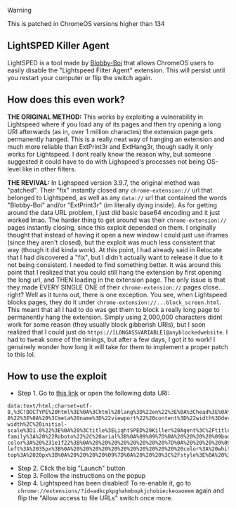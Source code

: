> [!WARNING]
> This is patched in ChromeOS versions higher than 134

## LightSPED Killer Agent
LightSPED is a tool made by [Blobby-Boi](https://github.com/Blobby-Boi) that allows ChromeOS users to easily disable the "Lightspeed Filter Agent" extension. This will persist until you restart your computer or flip the switch again.

## How does this even work?
**THE ORIGINAL METHOD:** This works by exploiting a vulnerability in Lightspeed where if you load any of its pages and then try opening a long URI afterwards (as in, over 1 million charactes) the extension page gets permanently hanged. This is a really neat way of hanging an extension and much more reliable than ExtPrint3r and ExtHang3r, though sadly it only works for Lightspeed. I dont really know the reason why, but someone suggested it could have to do with Lighspeed's processes not being OS-level like in other filters.

**THE REVIVAL:** In Lighspeed version 3.9.7, the original method was "patched". Their "fix" instantly closed any ```chrome-extension://``` url that belonged to Lightspeed, as well as any ```data://``` url that contained the words "Blobby-Boi" and/or "ExtPrint3r" (im literally dying inside). As for getting around the data URL problem, I just did basic base64 encoding and it just worked lmao. The harder thing to get around was their ```chrome-extension://``` pages instantly closing, since this exploit depended on them. I originally thought that instead of having it open a new window I could just use iframes (since they aren't closed), but the exploit was much less consistent that way (though it did kinda work). At this point, I had already said in Relocate that I had discovered a "fix", but I didn't actually want to release it due to it not being consistent. I needed to find something better. It was around this point that I realized that you could still hang the extension by first opening the long url, and THEN loading in the extension page. The only issue is that they made EVERY SINGLE ONE of their ```chrome-extension://``` pages close... right? Well as it turns out, there is one exception. You see, when Lightspeed blocks pages, they do it under `chrome-extension://...block_screen.html`. This meant that all I had to do was get them to block a really long page to permanently hang the extension. Simply using 2,000,000 characters didnt work for some reason (they usually block gibberish URIs), but I soon realized that I could just do ```https://[LONGASSVARIABLE]@anyblockedwebsite```. I had to tweak some of the timings, but after a few days, I got it to work! I genuinely wonder how long it will take for them to implement a proper patch to this lol.

## How to use the exploit
- Step 1. Go to [this link](https://blobby-boi.github.io/LightSPED-Killer-Agent/) or open the following data URI:
```
data:text/html;charset=utf-8,%3C!DOCTYPE%20html%3E%0A%3Chtml%20lang%3D%22en%22%3E%0A%3Chead%3E%0A%20%3Cmeta%20charset%3D%22UTF-8%22%3E%0A%20%3Cmeta%20name%3D%22viewport%22%20content%3D%22width%3Ddevice-width%2C%20initial-scale%3D1.0%22%3E%0A%20%3Ctitle%3ELightSPED%20Killer%20Agent%3C%2Ftitle%3E%0A%20%3Clink%20rel%3D%22shortcut%20icon%22%20type%3D%22image%2Fpng%22%20href%3D%22data%3Aimage%2Fpng%3Bbase64%2CiVBORw0KGgoAAAANSUhEUgAAAIAAAACACAYAAADDPmHLAAAAAXNSR0IArs4c6QAAG8ZJREFUeJztnWl0XNWVqL99763SZM2SbQlP2BgbiO2ADbZjwJpsDARC0tjpEJJOyNh5nWS9dPISBpMK4HQ6vE5nQacJq1e%2FkOQF0oakk5Bngy1bso0hgBk92%2BB5lGRZs1Squme%2FHyo7FqoqlaSqUtnyt5b%2B6N57zr519j3DPnvvI1wArFy51N6Xf3pUlxPM9ro6XtWaqsIUgUJVMlUkQ9AMlAwVzQAQpEOQTlXtROhEtQORelHec8XsNcZ7lKDTxmur23w%2BzHC%2FY6KQ4RZgMDz64uKsoLe72ARlmlpyBapTgckIk1AKgCwgcxDvZ4D20N8pkP2g%2B1TlPaO6w1Z3T2Z2oOFbH3mlM0GvlnTOGwX40dqq3CDBK0RYoLAQ5ENAIZCThOoVaAEagLeBjcZisxHd7SuvbUtC%2FQkjpRXA9%2FxtmZ7M9ukYt1LFWgLMBIqGW66QQtSBvgnygri6PtvN2PuNW1b7h1uwgZJyCuDzYaXNK5sctK1yS7hF0blAyXDLFQUDHFVkswirgI33V6w%2FJIIOt2CxkDIK4Kspc6ygmSFif0qQO0AvBZzhlmuAdAN7VeU5tfVZs7FmZ6pPIIddAZ7cMttTfzp7tojcDXxMYdxwyxQn9qP6O1F%2BM7WpeOuyZc%2B6wy1QOIZNAXw%2BLOeGijkoXwL9KDB2uGRJMIcF%2Bb2rwf98cNHGrcMtzAcZFgXw1ZSNs4PWF0X0HmD8cMiQdJT3RPTnAdf7a99Na%2BqGW5wzJFUBerr7nFsQvgfMTYUhKMm4CLWq%2BqNpjcU1qTAsJK0BfDVl4xxX%2FidwD5CXrHpTlDowP7e85t%2Fuu3FT%2FXAKkhQF%2BGH1whtcsR4WZWEy6jtPMMBqEXnw%2Fsr1bw6XEAlVgJ%2B8PD%2BjozPj71T1XoEJiazrPGYPYnzFuW3PfWXOG4FkV54wBfCtWVTqsYL3KXw%2BZJe%2FSGSaEX08GEj7V9%2BSFxuTWXFCFOCh9eWzLJcfIyxORPkXKK4Kv3M0cO%2B9VS%2FtS1alcVeAh9dVVIjqT4BZ8S57JKDCBnH12w8srt2SjPriqgAPry%2B%2FRQyPA5PjWe4I5F3L8LX7FtdsTnRFcVOAFWvLb1LhCeDSeJU5spGtCF99oHL9ywmtJR6FPLyuokKMPolwWTzKu8hZ3kXkSw9Urn8tURUMWQEeql4438L6D%2BCq%2BIh0kXMR9HVXzRcStY8wJAVYUV05UzG%2FAK6Jn0gXCUOtinxxeeX69%2BNdsDXYB301ZeNUzaMXGz8plImaFb4XbiqId8GDUgDfqrk5jis%2FuLjOTyay1LH99z626ua0eJY6YAVYuXKp7XiyvgF8Jp6CXKRfLES%2B1uzx3xPfQgfInoL6OxH9FuCJpyAXiYlMS%2FSBH1QvXBSvAgc0CVxRXTlTxfwXyvR4CXCRgSPKq8a4n1p%2B08b9Qy0r5h7gR2urchXzwMXGH35UmItjf8dXU5Y%2B1LJiVoAA5rPAx4Za4UXigyif8bjcOdRyYlKAFdWVM0X0m4B3qBVeJG6MUuTbD6%2BrmDKUQvpVAN%2FzszMN5h%2BBIVV0kYQwS435B19N2aDjJ%2FpVADsj%2BxaBTwy2goskFkvkbk9ABu1qF1UBVlRXjhHk68CowVZwkYRThPAN36qbBxUkG1UBjJq7gAWDFu0iSUGFRR5v5%2B2DeTaiAjyyrmKiCJ8D7CFJF3cUVRP2bwSTocgXfDVlA46cjjh5EKPLVPjQkEWLExpqeI%2BdTnZaERlONh4nA1TpdjvoCDTT5m8kaAKICDLiYk6Y77jcCvxyIA%2BF%2FZX%2BuaZsXMCV54EPx028QaKhKOtR3gImF17LZYVzKcmZRqYnF5GeDkzV0Opv4GjLDvY2%2FIWDjW%2FRGWg5e33EIKyzOwNL7%2F3oS6djfSRsDxA0LEkFBw9VQ5qTxfTRC7nmko8yNnsqthV%2BCyLNyaIoayJXji7ncPM2thz%2Bb%2Fadep2gBkZOb6DMc9M8NwJ%2FjPWRPr9MTyoWd%2BVwb%2FWqGvIzSrlx8ue4YsxCHGtgu6BdgVbeOraKVw4%2BQ0d3MyIjRgmeCTp6j6%2B8tiuW2%2Fv0kQEJXoswNyHCxYiqoShrErde8W1mlCwecOMDpHuymTdxGVVT%2F55Raflnh5ILHqHCcu0Zsd7eSwFWrlxqi%2FIxIDchwsWAomR686mc%2BhUmFQzN2UgQZpbcxIJJn8EzCCU6TxkjqrfGenMvBdhR0DgRkWHt%2Bi0sZo%2B7ncsKI3dCXcE2Tra%2Bx3unXmXfqdepbz9Atxs5c9us0iVMG33DiFkqiuitK6orx8Ryb69JoCPBBag1KWGS9YOqYUzO5VxdemvYGXzA7WJn3Qa2Hl9DXft%2Bgq4fELxOBiXZ07j6kluZUngdlvQ2XXjtDOaMu4MDjW%2FS1t04EiaF041lZgOr%2BrvxrAI8uWW2p77JrgAdth0%2FS2xmjF1ETvroPtf8wXY27f8Vbxz5E91uZ2itH7rmttPSVceR5m0smPRp5oz%2FOLb0XuCU5kxnatFHeOvo83DhTwhHYaRCldX9ZSs7%2B5nVncoalyizr6rBqBv1zzUBsrwFXFowu8%2FzRg2vH%2F49rx%2F%2BPQHThSVW6CuW0EgvWGLT0d3Epv2%2FZMeJ9X1fVGymFS%2FAsdMwGuxXnmT%2BJWKCamFu%2FMGaxcX93Xf2MxHLvgY0zhm6FEs8lOZOozBzQlQHNFVDQeY4CjL7inC8ZRdvHPkjrgajdt8iFp2BNl499BwT8j9M7gd6ktKc6cydsJQ2f2OKLAuFzkAzh5re7TFcxXFoUmSqQ3B6TzaSyJzTT%2Bo8kIy4SQDYlpe5E%2B7kuvF3kuHpf7NKkLBj%2F96GV2jtPhXTD2SJRV37Po40bSV3bGWva5nePMom35NSS0LXBHj%2F1Gus3fszmrvq4qkEedg6D9gY7SYLwFdTlqdxXvurGkqyL2fehGVkefOxxO73L1zjB003dW3vD2gGb0yQ4617QhldeyNixSRLsv48djrTR9%2FIjLGLQeOumNf95OX5UT9qC8Dr2qWCTI1nzQoUZI4nzRmaK0HQ9eMPdgzIgVmBVn8DGv8fNGGMHjU5opl7CMzoaPVE3SG0AAzujHhn7hKgvbsR1wwt7Y1lOTiWN%2BzXHK1uj31%2BGX7au5swGvescWNF7Muj3dDT5%2FZs%2Bw7ZxbgXIhxp3s7Oug1DejGvnUFB5rgBjY0iQnHWpefNbuDJtvfZevzFRBiqstWKnqnF%2BcnL8zPaO6zL4p3cWhC6gm2s2%2FtzjrXsojhrUujbDF%2BPomSnFTG1aH4fQ86Uwrm8e3wN3W57v0OBqiE3fQyT8vuakbvdTt5r%2BAudgZYhvl18EBHau5vYcbKWhvYDiVBYQXWqz4cVKWm109mRmSOYhCR2EIT2QBOvH%2F7vfrtwVaUwazyjR00mP6O017WJ%2BbOYNvp63j32Qj%2FLN0XEZlbpzYwe1TdRSUP7QV7Y%2FVPau5sG%2FU6JINLqJ06lT05fUJUN1c3hrjrYbjGuJCwff8%2FLxdB9C7T66znavKOPAnjsdK6fdDfNnSc41PQOGir3XFQNluUwffSNzB53R9gf9EDjm3QGWvv0MBc0IpcGxYwCwiqAhdHxqZLHL%2Bh2s%2B1ENf5ge59rBZnjuO3K73Lt%2BL8hJ634nEYUbHEozJrAwsmfZ8m0b5Ll7Tufbe46yfaT60fMhtBf0XwJmvxIVx2QS%2BI%2BARwkIsLB02%2Bzu%2F4lZpbc1Od6XkYJVVP%2FnqtLb%2BV46x5a%2FPVYWORllFKSczn5GSVh5wiK8vaxVdS37T9vJoZxJC1o2yXAtnAXHeASIEXWTELA7WLzgd9QnHUpJTl9VzCW2BSPupTiMGN8JN5veI23jv4ZgxkJO4EfxGuLRjyLwQIpHEqqmHgjYnGq%2FRDVe5%2Bgof3gkMs71PQu6957gjZ%2FbKbkCxAPqhGHAEt7ztlLKUQsDp5%2Bm%2Bd3%2FJhDTe8OqgxVZU%2F9Zlbt%2FBfq2xKyxDpfsKIZ%2BZxUzd0vIhxt3s4ftq3g2vF3MGPsYkalFcb0bKu%2FgbeP%2FT%2B2HPkj7f7Gkdz40LM4jrgT5yCkp9DmWC9ELFq66qh5%2Fz%2FZWbeBq8ZUMD5vJgUZl%2BB1ehYugqAo3W4njR1HOHT6HbafrOFk23sYdUd84wOImohzPAdN7Vw%2FIoKq4VjzLo637CHLm09O%2BmgyPbl47Qxsy0PA9dPqr6e56wTt3U2oGuSs08hFRMQTyRroKOo5H36oM19yW3cjrf6GM%2F8NGZf17D2Jtaqdnyh4WFhmQW1fBRAkRQeA8PQ0sP2B%2FyUCxaj2lC1ydhfjzBazJZKwmhNAxDZ2VAicXyqQWM70JhlONvmZl1CUNYEsTz5pTibdbiet%2FgZOdRzhdMfR0KZSjKbu4cX%2F%2FbJa1xfmgiNK0s%2BpSVVUDbkZY5lefAOXF19PcdZEMr25vb50Rensbqah4yA7T25gT8NmmjtPpvqw0xXJO9gRpUNTXoETi6I4lpdpxQuYN%2FFvGZs9NeIEUhAyvXlM8OYxPncGM0tu4pWDv2VP%2FeZUDkSNGCfoGKEpJUVOEoritTP4yKS7uG7cJ84uL2NBxKIkZxq3XvEdxmRP4eUDz%2BB3O1JOCSSaAljI6VTykk0mipJmZ3Lj5M8xZ9wdg%2FbJS3MymT%2Fxb7HFw4Z9TxEwXamkBEZFIuYLsFRpAIb9CNPhQLCYVbqE2eM%2BNmSHTEsc5oz%2FOLNKl6RS4wP4Vc2JSBcdtTgqij9VfAKSharhktwrmTthWcjptC8tXfUcanqb4617ae8%2BTaYnlzHZlzEp%2F8PkpvfdYHMsL%2FMnfpIjzds50bInVSaGflEiKwBwNDRJGFEK4Nherhl3O7npfYNojbrsrn%2BJlw88TV3bPlwN9lgXEWzLoTBzAnMnLOVDY6v69By56WO55pLbeLHtcYwGk%2FhGEelSNScjXbQwwcMCHcmVaXhRNYzOmsxlhdf1vRZyHlm181843rK7Zz8hFHsoYmHUUNe2jzV7fsZrh38X1uN5atF8CrPGp4r30SnXY7VGuujYAW1wvXpYkDjHBfagaCIiXoaEolySdyVZ3r474UeatrFp%2F6%2BiJpkSsfC77bx88BmKsiYytWh%2Br%2BujvAVMzJvFyda9MYczJG640H1AW6SrzihGtbRo13sI8yPdNOiqQ67eM8cupjBrYryLHxKlOX2z3rsa5I0jf6Klqx6rnwYRhI7uZt4%2BtpqJ%2BVfjtf%2FqVSdiMWf8xynJmRbVXCxAV7CdnXW1HG7aNqDgl5hRdvvKayMrwDduWe1%2FZG3FnnhXriiZnlwWX%2F4%2FuGJ0WVzLThTNnSc41rIz5jm8iHCsZQfNXccpzurtolaYOZ7CzPExlTO1aB5%2F2vEjDp1%2BJ949QUCQndFuCNWmW4nzPEBVGZd7VZ%2FuMZVp626kI9AUs21fEDq7W2jujDjHiom8jBI%2BNLYKy4q7u3q7iOlfAWxHtwOn4l17mjOqz85dKmM0iGuCAwxEVYKme8h1Z3hyEhGvcMw23qiOlRaA5QmcBHbEs2YB6trep80fd71KGOlODumeUQPKH%2BBY3phd1SKhqhxp2kbQHboi9S6YNzqb8hqi3eIAfPf6za0PV5e%2FJtDXGX%2BQiFjUtx9gw75fMG%2FCJ8lJK0oZg7MAXiezzxeXlzGG%2FIxSWrrqY%2Bq5zmQ1CWdLcE2Abjd6rkYJ5T%2FYWbeRrSfWRstd5AeCoT8NJfD29BPP4aroq75lz0bVqrMZQiwxr6habfE8G0DVsPX4Gg6dfofc9LEptW8%2Bb8Inuayod06MdCebq8ZUcLR5Z8iIE11eS2yuGFNGdlrfEPwdJ2t5%2B9iqft%2B5K9jGqfZDBIz%2FjAm5AziJshd0D5b1vqg5oSqdAl1G1LVU0oxoBlAowjhVa5KFmaZIKVAUivNoFsOr%2Ff0OZxVAsd9F9AAa%2FwzhTV0naOo8Hu9iB43BkJdRwpTCa%2FvMuq8cU8mhpm3sOLku9LGFa0BFVZlSNI9ZJUv6XA0aPzvqatjfuCWmcV3EahFkB7AeMVsU%2B9101zkxsTm3a9myZ%2Fvdp3ls1c1pjRmdGZZyie0yS2GJinhc493X37NnFeDyU4Un9hY2bFLirwCCpFRqNkvh4Om3OdVxmKIP2CcyPNlUTv0Klgg76zYQcP1%2FlV815DuQxmXFc6m47EtkefvGXBxr2cXR5h1YltPfxtBBgT8b9M829uv3Va0b1ITpG7es9oeGiSZgu2%2Fllc9RPDqTl%2Ba3wItRn%2B0l3cPVZXcK8utUiRVMNAsmfZqFU%2B4J20hdwVb21G9mV90m6tv3E3D9OJaXoqwJTCu%2BnumjF4ZNfOWaAKt3%2FWuo%2B4%2B4pj%2Bo8LSF9du3Gwu2PxvDV54oemVTdG3%2B4rjsAWYOl0DJQlHeOf4CkwquYVL%2B1X2upzvZzCxZwhWjy%2BgMtNAZbCXNyTrrjh6JPQ0vs6t%2BU6Qerwt43mAeXV65YUt%2FSRyTQS8V9ZXXHkG03%2FSiFwKC0NpVz8Z9T3G681jE%2Bzx2Ojnpoxkzagp56WOjNv7xlt1s2vdLugKt4XqVw4p%2B25Pe%2FYUHqza8ngqNT7jzgMo%2BO7FDRG4HsoZHpOQhIrR01dHYcYSS7MtDDqCD43jLbl7c8zjHw%2FgBKLpJjXz9wUW1z1b%2Fn8NxXuwPjT4KcNtXS091BzwzJQGTwVSlsfMIJ1r3kpM%2BmrwBLlddE2Bvw8us3fvvHG%2FZ9cHGdxV5WkS%2BvnxRzTuJkH2ohH3TR9YtvA21fgNkJ1%2Bk4UHVMCqtkBkli7lqTAVFWZNworiJBY2fE63v8c6x1eyq2xhu%2B9iP6uN2evCH994Q%2Bxk%2BySasAvxobVVuUNzfAn0XuRcwSk8kUHbaaCbkzWB83gwKM8eT6c3DY6cTcLto626kof0Ah5u2cbhpK23%2BRpA%2BOYsCBvOo6Wxb4bvtjZR2tonY161YW75MhV%2BMNFcxzjmizrY8pNmZOJYXy7IxxiVg%2FPiD7Wcjj8NM9lxUnwg63BttH34gPLlltufLs98IJmLiGFEBfDVleY4rz4y0XuCDnN0YUj27tOvHuPPHoK1f9JXXRt2E6Q%2Bfz2d5PlI7E5ubVGUqcEqUjYGulpp49ipR3%2BSRteV%2Fg%2FDUxbODY%2BZ9Y%2FHJBytq3hhKIarID6vLP6PCD4BzT3BpFfiVrfb931sUPu%2FfQInqfhJ09EX6syVe5Axdij461MYHWLG2bLYRHv5A4wNkK3w5IMG7h1rHGaIqgK%2B8tk0wP0Ooj1eFFy662u3OeGboxSBqyScEJkS4w4PIp35YXTk0J4QQ%2FTqgBWzZhPLreFR2AXMC5Se%2BW1YPOQmxr7YsTSBqhm9RpgLJUQBfeW0wiPUzkLfiUeGFiKK%2FCW6ufTmORUY81DuEJ2iZuKT26a8iAHxV6%2FY9sq7iUZQnR5JxKEYOqyW%2FjpSNOxIrVy4N6yhwsLvZ7rYC0l%2FIvm16PEjDlbN06bMm1iVjzDbPx1bdnNaa1vWoKl%2BP9ZkRgeq%2FBTeXfdPn8%2FWrAD6fz3Ju2DgP1TKBUqR3D6w9a04HWARES4XqB%2F4AnJIwa1JFm0HfDPozX%2BxvWBqQl8Yj6yomovo08JGBPHcB02Rhbr%2BvasOmWG5eUV12tyI%2FBhKWnf0c%2FAJPBbo7%2FpfvllcjKsGAohAeqFx%2FUFXvVzgUFxHPe%2FQtSz0xpTL9p5qyyxS5N0mND5Cm8DnHm3FbtJsGHIayfFFtrSX6cLR4s5GCCi%2FGapAJqlwJTEm8VL1IE5EFZ5KdhWNQcUiBU8W%2FAvNYyE15pNJsqx31TL5zUZf0WCfd8cRA7uOrb454HPCgFMC37NnuoC2Pogzd8HH%2BsrfbdvcPtxD9ISb6PG%2FQkYi%2B8tomB%2FsB4IXBlnF%2BI9u%2BX1Y7tKDAJKBWjIdHD4bvLao%2BZGF9s7%2FjSS9AFHRnqvj1DYUhxyLfV7Vuj1H3H4B4WsJSHRfl%2FeEWIh7EJRj9wUUbtxqLLwO18SjvPKAT9OhAHrB6bHspFyodt2wED1bUbLewvjJCto%2FbDKbv0WZRcLEbBX1d4A3gHeB4YlKC9EYMEsxrslSRcMvBuMdrPbKuYqIo%2F1vRO%2BNddgpxQC2WLK%2Bo2R3rA4%2BtujmtjbYcgG4n3WOJf4wt8lGwvqpQ2n8Jg0PgmKLvoKJi0WWU7SLy5%2BCmG7f4fD6TkIC9FdWVY5TgQ2D9XeqcSBZXdttYt9xbta7f4Mv%2BeHh9%2Be2W4YlEKsEHETjmKssfrKr5RUJSU91fte5kmpv2LeA%2BIOWXSgNGUH%2BcilpeUfMno%2FIfcSouJhRKLeGBR6rL5iYsleV3blrTHnyp5qci8vnQuHfhoHi9cbTqCeYFoC5e5cXIpWLJXQnNZerzYe6vXL9asO5S5P%2BGtjHPewTS1XUjmlcHjGUdBpIePKLKVUlJZntf1bo93nT%2F1xT9Rzj%2F188KOepYEY9iGyi2Sloo5UtSEaQladmMv3v95tblVbU%2FE5Flivz2PN9NTFcT%2BTjWgWLUzEniNvEZ%2FC66NunprO%2BvXP9muut8EeVzQDWQUtGyMWLHa2vXV1M2zlh8DYgcd54IlJUO1n8lfXuS0AQR%2BJ3vhZtqbMf%2FcUvlSyrMSUVLWQREYIZqz7GGgylg5cql9q78k1dariwHboy%2FiGfpAlrOSXjUiuizgv3T%2B6rWnUqJxD2%2BNQtKHct7J%2FAZ4MPDsW8%2BCP4StPW2WEPAHlp74wzEvlMMohZqIaWglf34%2Fg0dZY0R8wiu1Q0g4ja6Hmu%2Fr7w2SKr80L7Fm48Bj%2FnWLHrOtgK3AZ8W5OoUD0mb6hhrMhCTAliWfAjlQawz5tckbSQK9caWV3xVNWGdd1LiSIsz%2BBavPba8qvZJN%2Bi%2FAzF3gTwF7IeUPNquEEPFAJ9J%2BvaxClLQmRFxaE2JHuCD%2BJa80gg8%2F%2BSW2S%2FUteRMFqPzwCpDdB7KxKRPmPrSCBxCNPZIINfuyU83MHaLsF6RfWrIE9EbgHlA3GwQKakAZ%2FjKnDcCwG5g95NbZj9dfyprrFr2tYLegMgcYCJQkOB8RgqcRqhD2Qr8BZEtQcvsKMlujUuEbhhclKcV958ubxyz50yySF9NWZHjymdDJva4hIaltAKcS0gZDgOHfT7%2BwHU3j%2FLanaXGkmkIU0LLsskI41ByQ4kt0kNfS39GlgDgR%2BhE6QJpQ%2FSYwA6jul3E2imewN6Aa5%2F2lddGTwAcD5QXg45%2By1e%2Bsdf8wlde2%2BDz8VNnQZkXkYfiYTw6bxTgXHrCsFa3hJY3uwgtq3YU12cA6XbA5ItYY9SWAnXJE0yuYGfRk183HVGDsdoR7UC0A7RdVU6LoSHo0ADalOEJ%2BC89VtoRS6rWONMh8O%2BRVhc%2BH8a3JvArR9LuAp0x1MrOSwUIR6ih2kJ%2FDcDesDcqwnD48tkEUUwMto7jxrjRU%2Fc3nW7QgjFvCfSrAKIE0kbXRQxbS6lVQFIYLkdO1%2ByHmPIstLqSFnXT7PtLdwRENdbdwx2h4TMsI08BholgU%2FG7Cr%2BOh%2BlbAET6DUZVYUMQ67lo91wwQ0Cq41v2bLevpuyHjitNIHeD5khfu4ClcNJjmajzDgVWQDNwXMIc%2B6vggtRggj%2F2LaqJ6rX0%2FwGUyuO2DeKQowAAAABJRU5ErkJggg%3D%3D%22%3E%0A%20%3Clink%20href%3D%22https%3A%2F%2Ffonts.googleapis.com%2Fcss2%3Ffamily%3DRoboto%3Awght%40400%3B700%26display%3Dswap%22%20rel%3D%22stylesheet%22%3E%0A%20%20%20%20%3Cstyle%3E%0A%20%20%20%20%20%20%20%20%40import%20url('%22https%3A%2F%2Ffonts.googleapis.com%2Fcss2%3Ffamily%3DRoboto%3Aital%2Cwght%3A%40400%3B%26display%3Dswap')%3B%0A%09%09*%20%7B%0A%09%20%20%20%20%20%20%20%20font-family%3A%20%22Roboto%22%2C%20arial%3B%0A%09%09%7D%0A%20%20%20%20%09body%20%7B%0A%20%20%20%20%20%20%20%20%20%20%20%20background-color%3A%20%231e1f22%3B%0A%20%20%20%20%20%20%20%20%7D%0A%20%20%20%20%09h3%20%7B%0A%20%20%20%20%20%20%20%20%20%20%20%20margin-left%3A%2035px%3B%0A%20%20%20%20%20%20%20%20%20%20%20%20color%3A%20white%3B%0A%20%20%20%20%20%20%20%20%20%20%20%20padding-top%3A%2020px%3B%0A%20%20%20%20%09%7D%0A%20%20%20%3C%2Fstyle%3E%0A%20%3Cscript%3E%0A%20document.addEventListener(%22DOMContentLoaded%22%2C%20()%20%3D%3E%20%7B%0A%20const%20main%20%3D%20atob(%22aHR0cHM6Ly9yYXcuZ2l0aHVidXNlcmNvbnRlbnQuY29tL0Jsb2JieS1Cb2kvTGlnaHRTUEVELUtpbGxlci1BZ2VudC9yZWZzL2hlYWRzL21haW4vaW5kZXguaHRtbA%3D%3D%22)%3B%0A%20const%20fallback%20%3D%20atob(%22aHR0cHM6Ly9jZG4uanNkZWxpdnIubmV0L2doL0Jsb2JieS1Cb2kvTGlnaHRTUEVELUtpbGxlci1BZ2VudC9pbmRleC5odG1s%22)%3B%0A%20%20%20%20%20%20fetch(main)%0A%20%20%20%20%20%20%20%20.then(response%20%3D%3E%20response.ok%20%3F%20response.text()%20%3A%20Promise.reject())%0A%20%20%20%20%20%20%20%20.catch(()%20%3D%3E%20fetch(fallback).then(response%20%3D%3E%20response.text()))%0A%20%20%20%20%20%20%20%20.then(html%20%3D%3E%20%7B%0A%20%20%20%20%20%20%20%20%20%20document.open()%3B%0A%20%20%20%20%20%20%20%20%20%20document.write(html)%3B%0A%20%20%20%20%20%20%20%20%20%20document.close()%3B%0A%20%20%20%20%20%20%20%20%7D)%3B%0A%20%7D)%3B%0A%20%3C%2Fscript%3E%0A%3C%2Fhead%3E%0A%3Cbody%3E%0A%3Ch3%3ELoading...%3C%2Fh3%3E%0A%3C%2Fbody%3E%0A%3C%2Fhtml%3E
```
- Step 2. Click the big "Launch" button
- Step 3. Follow the instructions on the popup
- Step 4. Lightspeed has been disabled! To re-enable it, go to `chrome://extensions/?id=adkcpkpghahmbopkjchobieckeoaoeem` again and flip the "Allow access to file URLs" switch once more.
